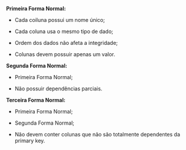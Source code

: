 **Primeira Forma Normal:**

- Cada coiluna possui um nome único;

- Cada coluna usa o mesmo tipo de dado;

- Ordem dos dados não afeta a integridade;

- Colunas devem possuir apenas um valor.

**Segunda Forma Normal:**

- Primeira Forma Normal;

- Não possuir dependências parciais.

**Terceira Forma Normal:**

- Primeira Forma Normal;

- Segunda Forma Normal;

- Não devem conter colunas que não são totalmente dependentes da primary key.
